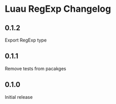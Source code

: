 # Luau RegExp Changelog

## 0.1.2

Export RegExp type

## 0.1.1
Remove tests from pacakges

## 0.1.0
Initial release
